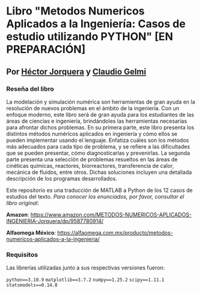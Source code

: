 # Libro "Metodos Numericos Aplicados a la Ingeniería: Casos de estudio utilizando PYTHON" [EN PREPARACIÓN]
## Por [Héctor Jorquera](https://www.ing.uc.cl/academicos-e-investigadores/hector-ivan-joaquin-jorquera-gonzalez/) y [Claudio Gelmi](https://www.linkedin.com/in/claudiogelmi/)

### Reseña del libro
La modelación y simulación numérica son herramientas de gran ayuda en la resolución de nuevos problemas en el ámbito de la ingeniería. Con un enfoque moderno, este libro será de gran ayuda para los estudiantes de las áreas de ciencias e ingeniería, brindándoles las herramientas necesarias para afrontar dichos problemas. En su primera parte, este libro presenta los distintos métodos numéricos aplicados en ingeniería y cómo ellos se pueden implementar usando el lenguaje. Enfatiza cuáles son los métodos más adecuados para cada tipo de problema, y se refiere a las dificultades que se pueden presentar, cómo diagnosticarlas y prevenirlas. La segunda parte presenta una selección de problemas resueltos en las áreas de cinéticas químicas, reactores, biorreactores, transferencia de calor, mecánica de fluidos, entre otros. Dichas soluciones incluyen una detallada descripción de los programas desarrollados.

Este repositorio es una traducción de MATLAB a Python de los 12 casos de estudios del texto. *Para conocer los enunciados, por favor, consultar el libro original*:

**Amazon**: https://www.amazon.com/METODOS-NUMERICOS-APLICADOS-INGENIERIA-Jorquera/dp/9587780914/

**Alfaomega México**: https://alfaomega.com.mx/producto/metodos-numericos-aplicados-a-la-ingenieria/

### Requisitos
Las librerías utilizadas junto a sus respectivas versiones fueron:

`python==3.10.9`
`matplotlib==3.7.2`
`numpy==1.25.2`
`scipy==1.11.1`
`statsmodels==0.14.0`
